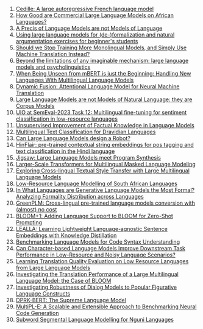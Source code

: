 1. [Cedille: A large autoregressive French language model](http://arxiv.org/abs/2202.03371v1)
2. [How Good are Commercial Large Language Models on African Languages?](http://arxiv.org/abs/2305.06530v1)
3. [A Precis of Language Models are not Models of Language](http://arxiv.org/abs/2205.07634v1)
4. [Using large language models for (de-)formalization and natural
  argumentation exercises for beginner's students](http://arxiv.org/abs/2304.06186v1)
5. [Should we Stop Training More Monolingual Models, and Simply Use Machine
  Translation Instead?](http://arxiv.org/abs/2104.10441v1)
6. [Beyond the limitations of any imaginable mechanism: large language
  models and psycholinguistics](http://arxiv.org/abs/2303.00077v1)
7. [When Being Unseen from mBERT is just the Beginning: Handling New
  Languages With Multilingual Language Models](http://arxiv.org/abs/2010.12858v2)
8. [Dynamic Fusion: Attentional Language Model for Neural Machine
  Translation](http://arxiv.org/abs/1909.04879v1)
9. [Large Language Models are not Models of Natural Language: they are
  Corpus Models](http://arxiv.org/abs/2112.07055v2)
10. [UIO at SemEval-2023 Task 12: Multilingual fine-tuning for sentiment
  classification in low-resource languages](http://arxiv.org/abs/2304.14189v1)
11. [Unsupervised Improvement of Factual Knowledge in Language Models](http://arxiv.org/abs/2304.01597v1)
12. [Multilingual Text Classification for Dravidian Languages](http://arxiv.org/abs/2112.01705v1)
13. [Can Large Language Models design a Robot?](http://arxiv.org/abs/2303.15324v1)
14. [HinFlair: pre-trained contextual string embeddings for pos tagging and
  text classification in the Hindi language](http://arxiv.org/abs/2101.06949v1)
15. [Jigsaw: Large Language Models meet Program Synthesis](http://arxiv.org/abs/2112.02969v1)
16. [Larger-Scale Transformers for Multilingual Masked Language Modeling](http://arxiv.org/abs/2105.00572v1)
17. [Exploring Cross-lingual Textual Style Transfer with Large Multilingual
  Language Models](http://arxiv.org/abs/2206.02252v1)
18. [Low-Resource Language Modelling of South African Languages](http://arxiv.org/abs/2104.00772v1)
19. [In What Languages are Generative Language Models the Most Formal?
  Analyzing Formality Distribution across Languages](http://arxiv.org/abs/2302.12299v1)
20. [GreenPLM: Cross-lingual pre-trained language models conversion with
  (almost) no cost](http://arxiv.org/abs/2211.06993v2)
21. [BLOOM+1: Adding Language Support to BLOOM for Zero-Shot Prompting](http://arxiv.org/abs/2212.09535v1)
22. [LEALLA: Learning Lightweight Language-agnostic Sentence Embeddings with
  Knowledge Distillation](http://arxiv.org/abs/2302.08387v1)
23. [Benchmarking Language Models for Code Syntax Understanding](http://arxiv.org/abs/2210.14473v1)
24. [Can Character-based Language Models Improve Downstream Task Performance
  in Low-Resource and Noisy Language Scenarios?](http://arxiv.org/abs/2110.13658v1)
25. [Learning Translation Quality Evaluation on Low Resource Languages from
  Large Language Models](http://arxiv.org/abs/2302.03491v1)
26. [Investigating the Translation Performance of a Large Multilingual
  Language Model: the Case of BLOOM](http://arxiv.org/abs/2303.01911v2)
27. [Investigating Robustness of Dialog Models to Popular Figurative Language
  Constructs](http://arxiv.org/abs/2110.00687v1)
28. [DPRK-BERT: The Supreme Language Model](http://arxiv.org/abs/2112.00567v1)
29. [MultiPL-E: A Scalable and Extensible Approach to Benchmarking Neural
  Code Generation](http://arxiv.org/abs/2208.08227v4)
30. [Subword Segmental Language Modelling for Nguni Languages](http://arxiv.org/abs/2210.06525v1)
